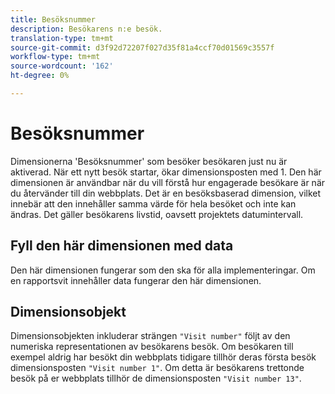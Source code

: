 ```yaml
---
title: Besöksnummer
description: Besökarens n:e besök.
translation-type: tm+mt
source-git-commit: d3f92d72207f027d35f81a4ccf70d01569c3557f
workflow-type: tm+mt
source-wordcount: '162'
ht-degree: 0%

---
```



# Besöksnummer

Dimensionerna &#39;Besöksnummer&#39; som besöker besökaren just nu är aktiverad. När ett nytt besök startar, ökar dimensionsposten med 1. Den här dimensionen är användbar när du vill förstå hur engagerade besökare är när du återvänder till din webbplats. Det är en besöksbaserad dimension, vilket innebär att den innehåller samma värde för hela besöket och inte kan ändras. Det gäller besökarens livstid, oavsett projektets datumintervall.

## Fyll den här dimensionen med data

Den här dimensionen fungerar som den ska för alla implementeringar. Om en rapportsvit innehåller data fungerar den här dimensionen.

## Dimensionsobjekt

Dimensionsobjekten inkluderar strängen `"Visit number"` följt av den numeriska representationen av besökarens besök. Om besökaren till exempel aldrig har besökt din webbplats tidigare tillhör deras första besök dimensionsposten `"Visit number 1"`. Om detta är besökarens trettonde besök på er webbplats tillhör de dimensionsposten `"Visit number 13"`.
